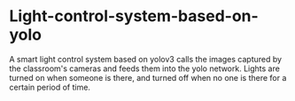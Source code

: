 # Light-control-system-based-on-yolo
A smart light control system based on yolov3 calls the images captured by the classroom's cameras and feeds them into the yolo network. Lights are turned on when someone is there, and turned off when no one is there for a certain period of time.
